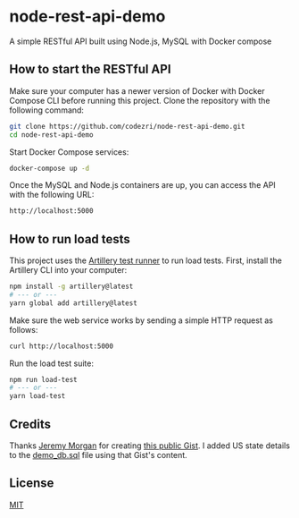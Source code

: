 # node-rest-api-demo
A simple RESTful API built using Node.js, MySQL with Docker compose

## How to start the RESTful API
Make sure your computer has a newer version of Docker with Docker Compose CLI before running this project. Clone the repository with the following command:

```bash
git clone https://github.com/codezri/node-rest-api-demo.git
cd node-rest-api-demo
```

Start Docker Compose services:
```bash
docker-compose up -d
```

Once the MySQL and Node.js containers are up, you can access the API with the following URL:
```bash
http://localhost:5000
```

## How to run load tests
This project uses the [Artillery test runner](https://github.com/artilleryio/artillery) to run load tests. First, install the Artillery CLI into your computer:
```bash
npm install -g artillery@latest
# --- or ---
yarn global add artillery@latest
```

Make sure the web service works by sending a simple HTTP request as follows:
```bash
curl http://localhost:5000
```

Run the load test suite:
```bash
npm run load-test
# --- or ---
yarn load-test
```

## Credits
Thanks [Jeremy Morgan](https://github.com/JeremyMorgan) for creating [this public Gist](https://gist.github.com/JeremyMorgan/5833666). I added US state details to the [demo_db.sql](./db_dumps/demo_db.sql) file using that Gist's content.

## License
[MIT](LICENSE)

